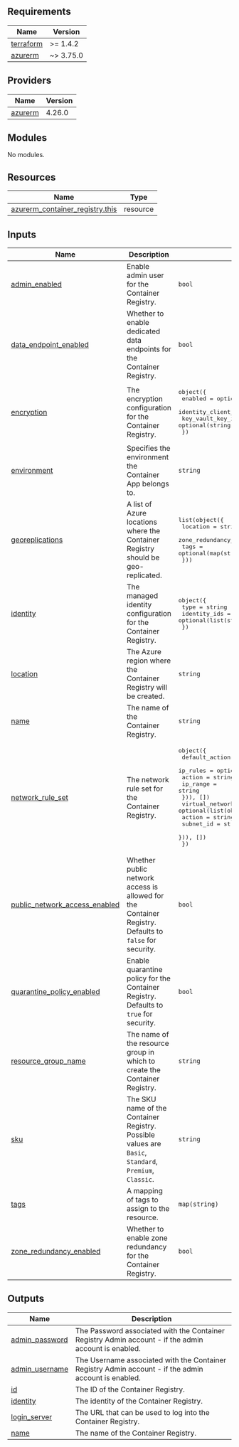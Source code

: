 <!-- BEGIN_TF_DOCS -->
## Requirements

| Name | Version |
|------|---------|
| <a name="requirement_terraform"></a> [terraform](#requirement\_terraform) | >= 1.4.2 |
| <a name="requirement_azurerm"></a> [azurerm](#requirement\_azurerm) | ~> 3.75.0 |

## Providers

| Name | Version |
|------|---------|
| <a name="provider_azurerm"></a> [azurerm](#provider\_azurerm) | 4.26.0 |

## Modules

No modules.

## Resources

| Name | Type |
|------|------|
| [azurerm_container_registry.this](https://registry.terraform.io/providers/hashicorp/azurerm/latest/docs/resources/container_registry) | resource |

## Inputs

| Name | Description | Type | Default | Required |
|------|-------------|------|---------|:--------:|
| <a name="input_admin_enabled"></a> [admin\_enabled](#input\_admin\_enabled) | Enable admin user for the Container Registry. | `bool` | `false` | no |
| <a name="input_data_endpoint_enabled"></a> [data\_endpoint\_enabled](#input\_data\_endpoint\_enabled) | Whether to enable dedicated data endpoints for the Container Registry. | `bool` | `true` | no |
| <a name="input_encryption"></a> [encryption](#input\_encryption) | The encryption configuration for the Container Registry. | <pre>object({<br/>    enabled            = optional(bool, false)<br/>    identity_client_id = optional(string)<br/>    key_vault_key_id   = optional(string)<br/>  })</pre> | <pre>{<br/>  "enabled": false<br/>}</pre> | no |
| <a name="input_environment"></a> [environment](#input\_environment) | Specifies the environment the Container App belongs to. | `string` | `"dev"` | no |
| <a name="input_georeplications"></a> [georeplications](#input\_georeplications) | A list of Azure locations where the Container Registry should be geo-replicated. | <pre>list(object({<br/>    location                = string<br/>    zone_redundancy_enabled = optional(bool, true)<br/>    tags                    = optional(map(string), {})<br/>  }))</pre> | <pre>[<br/>  {<br/>    "location": "westeurope",<br/>    "tags": {},<br/>    "zone_redundancy_enabled": true<br/>  }<br/>]</pre> | no |
| <a name="input_identity"></a> [identity](#input\_identity) | The managed identity configuration for the Container Registry. | <pre>object({<br/>    type         = string<br/>    identity_ids = optional(list(string))<br/>  })</pre> | `null` | no |
| <a name="input_location"></a> [location](#input\_location) | The Azure region where the Container Registry will be created. | `string` | n/a | yes |
| <a name="input_name"></a> [name](#input\_name) | The name of the Container Registry. | `string` | n/a | yes |
| <a name="input_network_rule_set"></a> [network\_rule\_set](#input\_network\_rule\_set) | The network rule set for the Container Registry. | <pre>object({<br/>    default_action = optional(string, "Deny")<br/>    ip_rules = optional(list(object({<br/>      action   = string<br/>      ip_range = string<br/>    })), [])<br/>    virtual_network_rules = optional(list(object({<br/>      action    = string<br/>      subnet_id = string<br/>    })), [])<br/>  })</pre> | <pre>{<br/>  "default_action": "Deny",<br/>  "ip_rules": [],<br/>  "virtual_network_rules": []<br/>}</pre> | no |
| <a name="input_public_network_access_enabled"></a> [public\_network\_access\_enabled](#input\_public\_network\_access\_enabled) | Whether public network access is allowed for the Container Registry. Defaults to `false` for security. | `bool` | `false` | no |
| <a name="input_quarantine_policy_enabled"></a> [quarantine\_policy\_enabled](#input\_quarantine\_policy\_enabled) | Enable quarantine policy for the Container Registry. Defaults to `true` for security. | `bool` | `true` | no |
| <a name="input_resource_group_name"></a> [resource\_group\_name](#input\_resource\_group\_name) | The name of the resource group in which to create the Container Registry. | `string` | n/a | yes |
| <a name="input_sku"></a> [sku](#input\_sku) | The SKU name of the Container Registry. Possible values are `Basic`, `Standard`, `Premium`, `Classic`. | `string` | `"Standard"` | no |
| <a name="input_tags"></a> [tags](#input\_tags) | A mapping of tags to assign to the resource. | `map(string)` | `{}` | no |
| <a name="input_zone_redundancy_enabled"></a> [zone\_redundancy\_enabled](#input\_zone\_redundancy\_enabled) | Whether to enable zone redundancy for the Container Registry. | `bool` | `true` | no |

## Outputs

| Name | Description |
|------|-------------|
| <a name="output_admin_password"></a> [admin\_password](#output\_admin\_password) | The Password associated with the Container Registry Admin account - if the admin account is enabled. |
| <a name="output_admin_username"></a> [admin\_username](#output\_admin\_username) | The Username associated with the Container Registry Admin account - if the admin account is enabled. |
| <a name="output_id"></a> [id](#output\_id) | The ID of the Container Registry. |
| <a name="output_identity"></a> [identity](#output\_identity) | The identity of the Container Registry. |
| <a name="output_login_server"></a> [login\_server](#output\_login\_server) | The URL that can be used to log into the Container Registry. |
| <a name="output_name"></a> [name](#output\_name) | The name of the Container Registry. |
<!-- END_TF_DOCS -->
